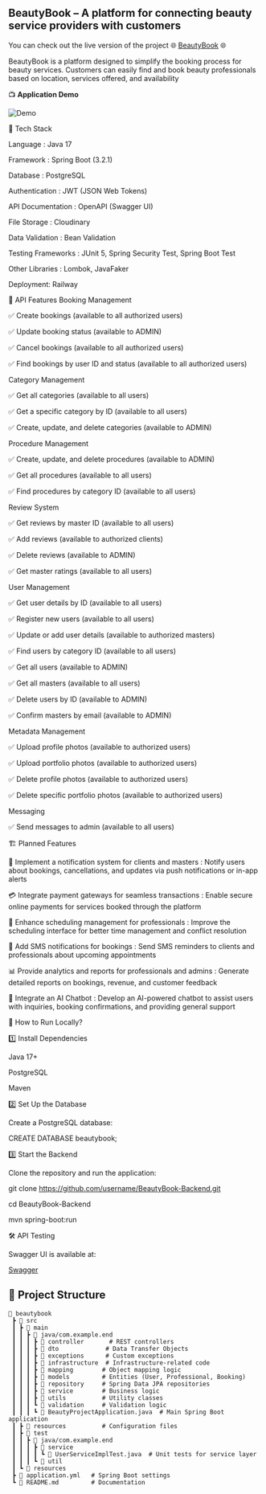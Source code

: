 ## BeautyBook – A platform for connecting beauty service providers with customers

You can check out the live version of the project 🌐 [BeautyBook](https://beauty-book-3-0.vercel.app/) 🌐

BeautyBook is a platform designed to simplify the booking process for beauty services. Customers can easily find and book beauty professionals based on location, services offered, and availability 

📺 **Application Demo**


![Demo](Untitledvideo-MadewithClipchamp2-ezgif.com-crop.gif)


🔧 Tech Stack

Language : Java 17

Framework : Spring Boot (3.2.1)

Database : PostgreSQL

Authentication : JWT (JSON Web Tokens)

API Documentation : OpenAPI (Swagger UI)

File Storage : Cloudinary

Data Validation : Bean Validation

Testing Frameworks : JUnit 5, Spring Security Test, Spring Boot Test

Other Libraries : Lombok, JavaFaker

Deployment: Railway

📌 API Features
Booking Management

✅ Create bookings (available to all authorized users)

✅ Update booking status (available to ADMIN)

✅ Cancel bookings (available to all authorized users)

✅ Find bookings by user ID and status (available to all authorized users)


Category Management

✅ Get all categories (available to all users)

✅ Get a specific category by ID (available to all users)

✅ Create, update, and delete categories (available to ADMIN)


Procedure Management

✅ Create, update, and delete procedures (available to ADMIN)

✅ Get all procedures (available to all users)

✅ Find procedures by category ID (available to all users)


Review System

✅ Get reviews by master ID (available to all users)

✅ Add reviews (available to authorized clients)

✅ Delete reviews (available to ADMIN)

✅ Get master ratings (available to all users)


User Management

✅ Get user details by ID (available to all users)

✅ Register new users (available to all users)

✅ Update or add user details (available to authorized masters)

✅ Find users by category ID (available to all users)

✅ Get all users (available to ADMIN)

✅ Get all masters (available to all users)

✅ Delete users by ID (available to ADMIN)

✅ Confirm masters by email (available to ADMIN)


Metadata Management

✅ Upload profile photos (available to authorized users)

✅ Upload portfolio photos (available to authorized users)

✅ Delete profile photos (available to authorized users)

✅ Delete specific portfolio photos (available to authorized users)


Messaging

✅ Send messages to admin (available to all users)

🏗 Planned Features

🔄 Implement a notification system for clients and masters : Notify users about bookings, cancellations, and updates via push notifications or in-app alerts

💳 Integrate payment gateways for seamless transactions : Enable secure online payments for services booked through the platform

📅 Enhance scheduling management for professionals : Improve the scheduling interface for better time management and conflict resolution

📩 Add SMS notifications for bookings : Send SMS reminders to clients and professionals about upcoming appointments

📊 Provide analytics and reports for professionals and admins : Generate detailed reports on bookings, revenue, and customer feedback

💬 Integrate an AI Chatbot : Develop an AI-powered chatbot to assist users with inquiries, booking confirmations, and providing general support

 
🔌 How to Run Locally?

1️⃣ Install Dependencies

Java 17+

PostgreSQL

Maven

2️⃣ Set Up the Database

Create a PostgreSQL database:

CREATE DATABASE beautybook;


3️⃣ Start the Backend

Clone the repository and run the application:

git clone https://github.com/username/BeautyBook-Backend.git

cd BeautyBook-Backend

mvn spring-boot:run


🛠 API Testing

Swagger UI is available at:

[Swagger](http://localhost:8080/swagger-ui/index.html)

## 📑 Project Structure  

```
📂 beautybook
 ┣ 📂 src
 ┃ ┣ 📂 main
 ┃ ┃ ┣ 📂 java/com.example.end
 ┃ ┃ ┃ ┣ 📂 controller       # REST controllers
 ┃ ┃ ┃ ┣ 📂 dto             # Data Transfer Objects
 ┃ ┃ ┃ ┣ 📂 exceptions      # Custom exceptions
 ┃ ┃ ┃ ┣ 📂 infrastructure  # Infrastructure-related code
 ┃ ┃ ┃ ┣ 📂 mapping        # Object mapping logic
 ┃ ┃ ┃ ┣ 📂 models         # Entities (User, Professional, Booking)
 ┃ ┃ ┃ ┣ 📂 repository     # Spring Data JPA repositories
 ┃ ┃ ┃ ┣ 📂 service        # Business logic
 ┃ ┃ ┃ ┣ 📂 utils          # Utility classes
 ┃ ┃ ┃ ┗ 📂 validation     # Validation logic
 ┃ ┃ ┃ ┗ 📄 BeautyProjectApplication.java  # Main Spring Boot application
 ┃ ┣ 📂 resources          # Configuration files
 ┃ ┣ 📂 test
 ┃ ┃ ┣ 📂 java/com.example.end
 ┃ ┃ ┃ ┣ 📂 service
 ┃ ┃ ┃ ┃ ┗ 📄 UserServiceImplTest.java  # Unit tests for service layer
 ┃ ┃ ┃ ┗ 📂 util
 ┃ ┗ 📂 resources
 ┣ 📄 application.yml   # Spring Boot settings
 ┗ 📄 README.md         # Documentation



